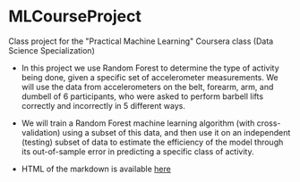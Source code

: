 # MLCourseProject

Class project for the "Practical Machine Learning" Coursera class (Data Science Specialization)

* In this project we use Random Forest to determine the type of activity being done, 
given a specific set of accelerometer measurements. 
We will use the data from accelerometers on the belt, forearm, arm, and dumbell of 6 
participants, who were asked to perform barbell lifts correctly and incorrectly in 5 different ways.

* We will train a Random Forest machine learning algorithm (with cross-validation) 
using a subset of this data, and then use it on an independent (testing) subset 
of data to estimate the efficiency of the model through its out-of-sample error in predicting a specific class of activity.

* HTML of the markdown is available [here](http://aficnar.github.io/MLCourseProject/course_project.html)
